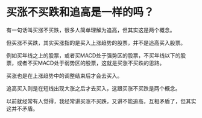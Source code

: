 # 买涨不买跌和追高是一样的吗？
[url]: (https://t.zsxq.com/mqnA6qZ)

有一句话叫买涨不买跌，很多人简单理解为追高，但其实这是两个概念。

但买涨不买跌，其实买涨指的是买入上涨趋势的股票，并不是追高买入股票。

例如买年线之上的股票，或者买MACD处于强势区的股票，不买年线以下的股票，或者不买MACD处于弱势区的股票，这就是买涨不买跌的思路。

买涨也是在上涨趋势中的调整结束后才会去买入。

追高买入则是在短线出现大涨之后才去买入，这跟买涨不买跌是两个概念。

以前就经常有人觉得，我经常讲买涨不买跌，又讲不能追高，互相矛盾了，但其实这并不矛盾。